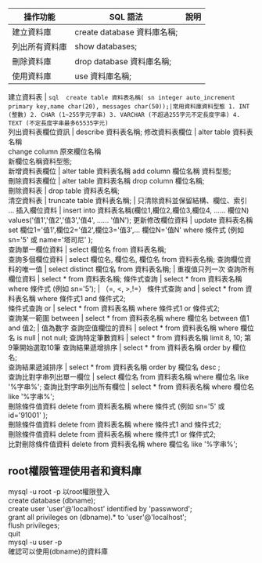 操作功能 | SQL 語法 | 說明
|--- |---|---|
建立資料庫 | create database 資料庫名稱; 	
列出所有資料庫 | show databases;	
刪除資料庫 | drop database 資料庫名稱;	
使用資料庫 | use 資料庫名稱;	

建立資料表 | 
    ```sql 
    create table 資料表名稱(
    sn integer auto_increment primary key,name char(20),
    messages char(50));|常用資料庫資料型態
    1. INT (整數)
    2. CHAR (1~255字元字串)
    3. VARCHAR (不超過255字元不定長度字串)
    4. TEXT (不定長度字串最多65535字元) 
    ```        
列出資料表欄位資訊 | describe 資料表名稱;	
修改資料表欄位 | alter table 資料表名稱<br>change column 原來欄位名稱<br>新欄位名稱資料型態;	
新增資料表欄位 | alter table 資料表名稱 add column 欄位名稱 資料型態;	
刪除資料表欄位 | alter table 資料表名稱 drop column 欄位名稱;	
刪除資料表 | drop table 資料表名稱;	
清空資料表 | truncate table 資料表名稱; | 只清除資料並保留結構、欄位、索引 …
插入欄位資料 | insert into 資料表名稱(欄位1,欄位2,欄位3,欄位4, ...... 欄位N)
              values('值1','值2','值3','值4', ...... '值N');	
更新修改欄位資料 | update 資料表名稱 set 欄位1='值1',欄位2='值2',欄位3='值3',... 欄位N='值N'
                 where 條件式 (例如 sn='5' 或 name='塔司尼' );	
查詢單一欄位資料 | select 欄位名 from 資料表名稱;	
查詢多個欄位資料 | select 欄位名, 欄位名, 欄位名 from 資料表名稱;	
查詢欄位資料的唯一值 | select distinct 欄位名 from 資料表名稱; | 重複值只列一次
查詢所有欄位資料 | select * from 資料表名稱;	
條件式查詢 | select * from 資料表名稱 where 條件式 (例如 sn='5'); | （=, <, >,!=）
條件式查詢 and | select * from 資料表名稱 where 條件式1 and 條件式2;	
條件式查詢 or | select * from 資料表名稱 where 條件式1 or 條件式2;	
查詢某一範圍 between | select * from 資料表名稱 where 欄位名 between 值1 and 值2; | 值為數字
查詢空值欄位的資料 | select * from 資料表名稱 where 欄位名 is null | not null;
查詢特定筆數資料 | select * from 資料表名稱 limit 8, 10;	第9筆開始選取10筆
查詢結果遞增排序 | select * from 資料表名稱 order by 欄位名;	
查詢結果遞減排序 | select * from 資料表名稱 order by 欄位名 desc ;	
查詢比對字串列出單一欄位 | select 欄位名 from 資料表名稱 where 欄位名 like '%字串%';	
查詢比對字串列出所有欄位 | select * from 資料表名稱 where 欄位名 like '%字串%';	
刪除條件值資料	delete from 資料表名稱 where 條件式 (例如 sn='5' 或 id='91001' );	
刪除條件值資料	delete from 資料表名稱 where 條件式1 
and 條件式2;	
刪除條件值資料	delete from 資料表名稱 where 條件式1 or 條件式2;	
比對刪除條件值資料	delete from 資料表名稱 where 欄位名 like '%字串%';	

## root權限管理使用者和資料庫
mysql -u root -p 以root權限登入<br>
create database (dbname);<br>
create user 'user'@'localhost' identified by 'passwword';<br>
grant all privileges on (dbname).* to 'user'@'localhost';<br>
flush privileges;<br>
quit<br>
mysql -u user -p<br>
確認可以使用(dbname)的資料庫<br>


